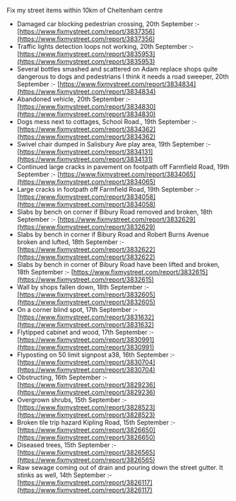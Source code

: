 Fix my street items within 10km of Cheltenham centre

<!-- fix_marker starts -->

- Damaged car blocking pedestrian crossing, 20th September :- [https://www.fixmystreet.com/report/3837356](https://www.fixmystreet.com/report/3837356)
- Traffic lights detection loops not working, 20th September :- [https://www.fixmystreet.com/report/3835953](https://www.fixmystreet.com/report/3835953)
- Several bottles smashed and scattered on Adam replace shops quite dangerous to dogs and pedestrians I think it needs a road sweeper, 20th September :- [https://www.fixmystreet.com/report/3834834](https://www.fixmystreet.com/report/3834834)
- Abandoned vehicle, 20th September :- [https://www.fixmystreet.com/report/3834830](https://www.fixmystreet.com/report/3834830)
- Dogs mess next to cottages, School Road., 19th September :- [https://www.fixmystreet.com/report/3834362](https://www.fixmystreet.com/report/3834362)
- Swivel chair dumped in Salisbury Ave play area, 19th September :- [https://www.fixmystreet.com/report/3834131](https://www.fixmystreet.com/report/3834131)
- Continued large cracks in pavement on footpath off Farmfield Road, 19th September :- [https://www.fixmystreet.com/report/3834065](https://www.fixmystreet.com/report/3834065)
- Large cracks in footpath off Farmfield Road, 19th September :- [https://www.fixmystreet.com/report/3834058](https://www.fixmystreet.com/report/3834058)
- Slabs by bench on corner if Bibury Road removed and broken, 18th September :- [https://www.fixmystreet.com/report/3832629](https://www.fixmystreet.com/report/3832629)
- Slabs by bench in corner if Bibury Road and Robert Burns Avenue broken and lufted, 18th September :- [https://www.fixmystreet.com/report/3832622](https://www.fixmystreet.com/report/3832622)
- Slabs by bench in corner of Bibury Road have been lifted and broken, 18th September :- [https://www.fixmystreet.com/report/3832615](https://www.fixmystreet.com/report/3832615)
- Wall by shops fallen down, 18th September :- [https://www.fixmystreet.com/report/3832605](https://www.fixmystreet.com/report/3832605)
- On a corner blind spot, 17th September :- [https://www.fixmystreet.com/report/3831632](https://www.fixmystreet.com/report/3831632)
- Flytipped cabinet and wood, 17th September :- [https://www.fixmystreet.com/report/3830991](https://www.fixmystreet.com/report/3830991)
- Flyposting on 50 limit signpost a38, 16th September :- [https://www.fixmystreet.com/report/3830704](https://www.fixmystreet.com/report/3830704)
- Obstructing, 16th September :- [https://www.fixmystreet.com/report/3829236](https://www.fixmystreet.com/report/3829236)
- Overgrown shrubs, 15th September :- [https://www.fixmystreet.com/report/3828523](https://www.fixmystreet.com/report/3828523)
- Broken tile trip hazard Kipling Road, 15th September :- [https://www.fixmystreet.com/report/3826650](https://www.fixmystreet.com/report/3826650)
- Diseased trees, 15th September :- [https://www.fixmystreet.com/report/3826565](https://www.fixmystreet.com/report/3826565)
- Raw sewage coming out of drain and pouring down the street gutter. It stinks as well, 14th September :- [https://www.fixmystreet.com/report/3826117](https://www.fixmystreet.com/report/3826117)

<!-- fix_marker ends -->